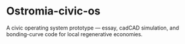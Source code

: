# Ostromia-civic-os
A civic operating system prototype — essay, cadCAD simulation, and bonding-curve code for local regenerative economies.
